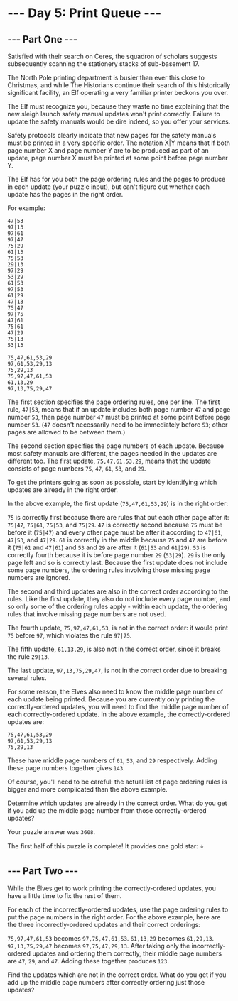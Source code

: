 # --- Day 5: Print Queue ---
## --- Part One ---
Satisfied with their search on Ceres, the squadron of scholars suggests subsequently scanning the stationery stacks of sub-basement 17.

The North Pole printing department is busier than ever this close to Christmas, and while The Historians continue their search of this historically significant facility, an Elf operating a very familiar printer beckons you over.

The Elf must recognize you, because they waste no time explaining that the new sleigh launch safety manual updates won't print correctly. Failure to update the safety manuals would be dire indeed, so you offer your services.

Safety protocols clearly indicate that new pages for the safety manuals must be printed in a very specific order. The notation X|Y means that if both page number X and page number Y are to be produced as part of an update, page number X must be printed at some point before page number Y.

The Elf has for you both the page ordering rules and the pages to produce in each update (your puzzle input), but can't figure out whether each update has the pages in the right order.

For example:
```
47|53
97|13
97|61
97|47
75|29
61|13
75|53
29|13
97|29
53|29
61|53
97|53
61|29
47|13
75|47
97|75
47|61
75|61
47|29
75|13
53|13

75,47,61,53,29
97,61,53,29,13
75,29,13
75,97,47,61,53
61,13,29
97,13,75,29,47
```

The first section specifies the page ordering rules, one per line. The first rule, `47|53`, means that if an update includes both page number `47` and page number `53`, then page number `47` must be printed at some point before page number `53`. (`47` doesn't necessarily need to be immediately before `53`; other pages are allowed to be between them.)

The second section specifies the page numbers of each update. Because most safety manuals are different, the pages needed in the updates are different too. The first update, `75,47,61,53,29`, means that the update consists of page numbers `75`, `47`, `61`, `53`, and `29`.

To get the printers going as soon as possible, start by identifying which updates are already in the right order.

In the above example, the first update (`75,47,61,53,29`) is in the right order:

`75` is correctly first because there are rules that put each other page after it: `75|47`, `75|61`, `75|53`, and `75|29`.
`47` is correctly second because `75` must be before it (`75|47`) and every other page must be after it according to `47|61`, `47|53`, and `47|29`.
`61` is correctly in the middle because `75` and `47` are before it (`75|61` and `47|61`) and `53` and `29` are after it (`61|53` and `61|29`).
`53` is correctly fourth because it is before page number `29` (`53|29`).
`29` is the only page left and so is correctly last.
Because the first update does not include some page numbers, the ordering rules involving those missing page numbers are ignored.

The second and third updates are also in the correct order according to the rules. Like the first update, they also do not include every page number, and so only some of the ordering rules apply - within each update, the ordering rules that involve missing page numbers are not used.

The fourth update, `75,97,47,61,53`, is not in the correct order: it would print `75` before `97`, which violates the rule `97|75`.

The fifth update, `61,13,29`, is also not in the correct order, since it breaks the rule `29|13`.

The last update, `97,13,75,29,47`, is not in the correct order due to breaking several rules.

For some reason, the Elves also need to know the middle page number of each update being printed. Because you are currently only printing the correctly-ordered updates, you will need to find the middle page number of each correctly-ordered update. In the above example, the correctly-ordered updates are:
```
75,47,61,53,29
97,61,53,29,13
75,29,13
```

These have middle page numbers of `61`, `53`, and `29` respectively. Adding these page numbers together gives `143`.

Of course, you'll need to be careful: the actual list of page ordering rules is bigger and more complicated than the above example.

Determine which updates are already in the correct order. What do you get if you add up the middle page number from those correctly-ordered updates?

Your puzzle answer was `3608`.

The first half of this puzzle is complete! It provides one gold star: ⭐

## --- Part Two ---
While the Elves get to work printing the correctly-ordered updates, you have a little time to fix the rest of them.

For each of the incorrectly-ordered updates, use the page ordering rules to put the page numbers in the right order. For the above example, here are the three incorrectly-ordered updates and their correct orderings:

`75,97,47,61,53` becomes `97,75,47,61,53`.
`61,13,29` becomes `61,29,13`.
`97,13,75,29,47` becomes `97,75,47,29,13`.
After taking only the incorrectly-ordered updates and ordering them correctly, their middle page numbers are `47`, `29`, and `47`. Adding these together produces `123`.

Find the updates which are not in the correct order. What do you get if you add up the middle page numbers after correctly ordering just those updates?